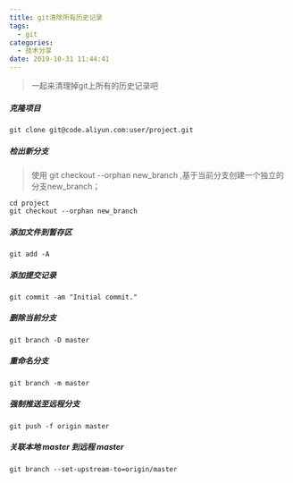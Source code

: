 ```yaml
---
title: git清除所有历史记录
tags:
  - git
categories:
  - 技术分享
date: 2019-10-31 11:44:41
---
```


> 一起来清理掉git上所有的历史记录吧

 ##### 克隆项目
```
git clone git@code.aliyun.com:user/project.git 
```
 ##### 检出新分支

> 使用 git checkout --orphan new_branch ,基于当前分支创建一个独立的分支new_branch； 

```
cd project  
git checkout --orphan new_branch
```
<!-- more -->
##### 添加文件到暂存区
```
git add -A 
```
##### 添加提交记录
```
git commit -am "Initial commit." 
```
 ##### 删除当前分支
```
git branch -D master 
```
 ##### 重命名分支
```
git branch -m master 
```
 ##### 强制推送至远程分支
```
git push -f origin master 
```

##### 关联本地 master 到远程 master

```
git branch --set-upstream-to=origin/master
```